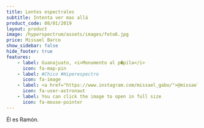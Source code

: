 ```yaml
---
title: Lentes espectrales
subtitle: Intenta ver mas allá
product_code: 08/01/2019
layout: product
image: /hyperspectrum/assets/images/foto6.jpg
price: Missael Barco
show_sidebar: false
hide_footer: true
features:
    - label: Guanajuato, <i>Monumento al p�pila</i>
      icon: fa-map-pin
    - label: #Chico #Hiperespectro
      icon: fa-image
    - label: <a href="https://www.instagram.com/missael_gabo/">@missael_gabo</a>
      icon: fa-user-astronaut
    - label: You can click the image to open in full size
      icon: fa-mouse-pointer
---
```


Él es Ramón.